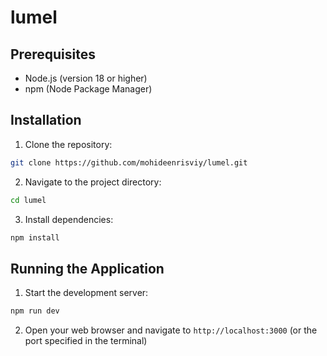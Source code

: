 # lumel

## Prerequisites

- Node.js (version 18 or higher)
- npm (Node Package Manager)

## Installation

1. Clone the repository:
```bash
git clone https://github.com/mohideenrisviy/lumel.git
```

2. Navigate to the project directory:
```bash
cd lumel
```

3. Install dependencies:
```bash
npm install
```

## Running the Application

1. Start the development server:
```bash
npm run dev
```

2. Open your web browser and navigate to `http://localhost:3000` (or the port specified in the terminal)

